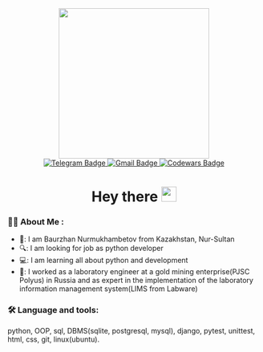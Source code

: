 <div id="header" align="center">
  <img src="https://media.giphy.com/media/gi84IkFRzwube/giphy.gif" width='300'/>
</div>



<div id="badges" align="center">
  <a href="https://t.me/baurNN">
    <img src="https://img.shields.io/badge/Telegram-white?logo=Telegram&logoColor=blue&style=for-the-badge" alt="Telegram Badge"/>
  </a>
   <a href="mailto:bbn2tpu@gmail.com">
    <img src="https://img.shields.io/badge/bbn2tpu@gmail.com-white?logo=Gmail&logoColor=red&style=for-the-badge" alt="Gmail Badge"/>
  </a>
     <a href="https://www.codewars.com/users/bb2bn">
    <img src="https://img.shields.io/badge/codewars-white?logo=codewars&logoColor=red&style=for-the-badge" alt="Codewars Badge"/>
  </a>
</div>

<div align="center">
  <img src="https://komarev.com/ghpvc/?username=NNbaur&style=flat-square&color=blue" alt=""/>
</div>

<h1 align='center'>
  Hey there
  <img src="https://media.giphy.com/media/hvRJCLFzcasrR4ia7z/giphy.gif" width="30px"/>
</h1>


### 👨‍💻 About Me :
- 👋: I am Baurzhan Nurmukhambetov from Kazakhstan, Nur-Sultan
- 🔍: I am looking for job as python developer
- 💻: I am learning all about python and development
- 🥼: I worked as a laboratory engineer at a gold mining enterprise(PJSC Polyus) in Russia and as expert in the implementation of the laboratory information management system(LIMS from Labware)

### 🛠️ Language and tools:
python, OOP, sql, DBMS(sqlite, postgresql, mysql), django, pytest, unittest, html, css, git, linux(ubuntu).
